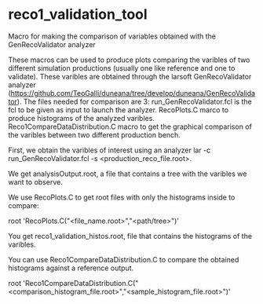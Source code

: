 # reco1_validation_tool
Macro for making the comparison of variables obtained with the GenRecoValidator analyzer

These macros can be used to produce plots comparing the varibles of two different simulation productions (usually one like reference and one to validate). These varibles are obtained through the larsoft GenRecoValidator analyzer (https://github.com/TeoGalli/duneana/tree/develop/duneana/GenRecoValidator). 
The files needed for comparison are 3:
run_GenRecoValidator.fcl is the fcl to be given as input to launch the analyzer.
RecoPlots.C marco to produce histograms of the analyzed varibles.
Reco1CompareDataDistribution.C macro to get the graphical comparison of the varibles between two different production bench.

First, we obtain the varibles of interest using an analyzer
 lar -c run_GenRecoValidator.fcl -s <production_reco_file.root>.

We get analysisOutput.root, a file that contains a tree with the varibles we want to observe.

We use RecoPlots.C to get root files with only the histograms inside to compare:

 root 'RecoPlots.C("<file_name.root>","<path/tree>")'
 
You get reco1_validation_histos.root, file that contains the histograms of the varibles.

You can use Reco1CompareDataDistribution.C to compare the obtained histograms against a reference output.

 root 'Reco1CompareDataDistribution.C("<comparison_histogram_file.root>","<sample_histogram_file.root>")'
